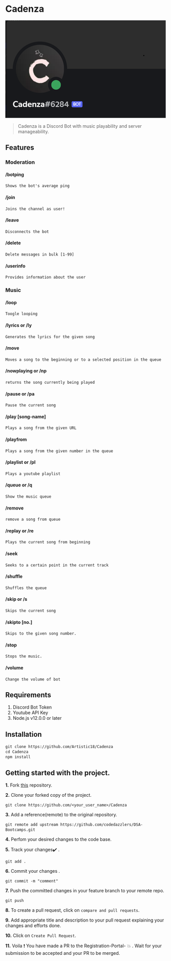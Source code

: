 # Cadenza

![Cadenza Logo](Cadenza.PNG)
> Cadenza is a Discord Bot with music playability and server manageability.
## Features

### Moderation
#### /botping
```
Shows the bot's average ping
```
#### /join
```
Joins the channel as user!
```
#### /leave
```
Disconnects the bot
```
#### /delete
```
Delete messages in bulk [1-99]
```
#### /userinfo
```
Provides information about the user
```

### Music

#### /loop
```
Toogle looping
```
#### /lyrics or /ly
```
Generates the lyrics for the given song
```
#### /move
```
Moves a song to the beginning or to a selected position in the queue
```
#### /nowplaying or /np
```
returns the song currently being played
```
#### /pause or /pa
```
Pause the current song
```
#### /play [song-name]
```
Plays a song from the given URL

```
#### /playfrom
```
Plays a song from the given number in the queue
```
#### /playlist or /pl
```
Plays a youtube playlist
```
#### /queue or /q
```
Show the music queue
```
#### /remove
```
remove a song from queue
```

#### /replay or /re
```
Plays the current song from beginning
```
#### /seek
```
Seeks to a certain point in the current track
```
#### /shuffle
```
Shuffles the queue
```
#### /skip or /s 
```
Skips the current song
```
#### /skipto [no.]
```
Skips to the given song number.
```
#### /stop
```
Stops the music.
```
#### /volume
```
Change the volume of bot
```

## Requirements
1. Discord Bot Token
2. Youtube API Key
3. Node.js v12.0.0 or later

## Installation
```
git clone https://github.com/Artistic18/Cadenza
cd Cadenza
npm install
```

## Getting started with the project.

**1.**  Fork [this](https://github.com/Artistic18/Cadenza) repository.

**2.**  Clone your forked copy of the project.

```
git clone https://github.com/<your_user_name>/Cadenza
```

**3.** Add a reference(remote) to the original repository.

```
git remote add upstream https://github.com/codedazzlers/DSA-Bootcamps.git
```

**4.** Perfom your desired changes to the code base.

**5.** Track your changes:heavy_check_mark: .

```
git add . 
```

**6.** Commit your changes .

```
git commit -m "comment"
```

**7.** Push the committed changes in your feature branch to your remote repo.

```
git push 
```

**8.** To create a pull request, click on `compare and pull requests`.

**9.** Add appropriate title and description to your pull request explaining your changes and efforts done.

**10.** Click on `Create Pull Request`.

**11.** Voila :exclamation: You have made a PR to the Registration-Portal- :boom: . Wait for your submission to be accepted and your PR to be merged.



